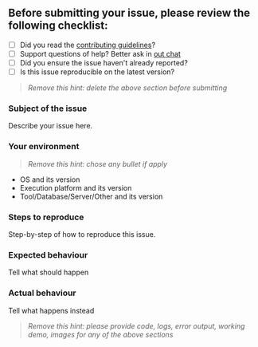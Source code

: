 
## Before submitting your issue, please review the following checklist:

- [ ] Did you read the [contributing guidelines](./CONTRIBUTING.md)?
- [ ] Support questions of help? Better ask in [out chat](https://gitter.im/way-of-the-developer/tech-blog)
- [ ] Did you ensure the issue haven't already reported?
- [ ] Is this issue reproducible on the latest version?

> *Remove this hint: delete the above section before submitting*

### Subject of the issue

Describe your issue here.

### Your environment

> *Remove this hint: chose any bullet if apply*

- OS and its version
- Execution platform and its version
- Tool/Database/Server/Other and its version

### Steps to reproduce

Step-by-step of how to reproduce this issue.

### Expected behaviour

Tell what should happen

### Actual behaviour

Tell what happens instead

> *Remove this hint: please provide code, logs, error output, working demo, images for any of the above sections*
